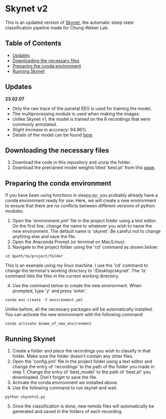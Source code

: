 #  Skynet v2
This is an updated version of [Skynet](https://github.com/parksu111/skynet), the automatic sleep state classification pipeline made for Chung-Weber Lab.

## Table of Contents
- [Updates](#updates)
- [Downloading the necessary files](#downloading-the-necessary-files)
- [Preparing the conda environment](#preparing-the-conda-environment)
- [Running Skynet](#running-skynet)

## Updates
**23.02.07**
* Only the raw trace of the parietal EEG is used for training the model.
* The multiprocessing module is used when making the images.
* Unlike Skynet v1, the model is trained on the 6 recordings that were commonly annotated.
* Slight increase in accuracy: 94.96%
* Details of the model can be found [here](https://github.com/parksu111/sleep-state).

## Downloading the necessary files
1. Download the code in this repository and unzip the folder.
2. Download the pretrained model weights titled 'best.pt' from this [page](https://drive.google.com/drive/folders/1tMhWEJwJuFSEvhqMSzvXg4wtxlxR00qm?usp=sharing).

## Preparing the conda environment
If you have been using functions in *sleepy.py*, you probably already have a conda environment ready for use.
Here, we will create a new environment to ensure that there are no conflicts between different versions of python modules.

1. Open the 'environment.yml' file in the project folder using a text editor. On the first line, change the name to whatever you wish to name the new environment. The default name is 'skynet'. Be careful not to change anything else and save the file.
2. Open the Anaconda Prompt (or terminal on Mac/Linux).
3. Navigate to the project folder using the 'cd' command as shown below:
```
cd $path/to/project/folder
```
This is an example using my linux machine. I use the 'cd' command to change the terminal's working directory to '/Desktop/skynet'. The 'ls' command lists the files in the current working directory.

4. Use the command below to create the new environment. When prompted, type 'y' and press 'enter'.
```
conda env create -f environment.yml
```
Unlike before, all the necessary packages will be automatically installed.
You can activate the new environment with the following command:
```
conda activate $name_of_new_environment
```

## Running Skynet
1. Create a folder and place the recordings you wish to classify in that folder. Make sure the folder doesn't contain any other files.
2. Open the 'config.yml' file in the project folder using a text editor and change the entry of 'recordings' to the path of the folder you made in step 1. Change the entry of 'best_model' to the path of 'best.pt' you downloaded. Don't forget to save the file.
3. Activate the conda environment we installed above.
4. Use the following command to run skynet and wait.
```
python skynetv2.py
```
5. Once the classification is done, new remidx files will automatically be generated and saved in the folders of each recording.

